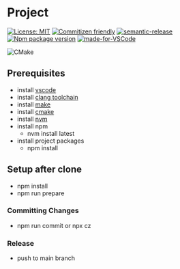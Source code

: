 
# Project

[![License: MIT](https://img.shields.io/badge/License-MIT-yellow.svg)](https://opensource.org/licenses/MIT) [![Commitizen friendly](https://img.shields.io/badge/commitizen-friendly-brightgreen.svg)](http://commitizen.github.io/cz-cli/) [![semantic-release](https://img.shields.io/badge/%20%20%F0%9F%93%A6%F0%9F%9A%80-semantic--release-e10079.svg)](https://github.com/semantic-release/semantic-release)
[![Npm package version](https://badgen.net/npm/v/express)](https://npmjs.com/package/express)
[![made-for-VSCode](https://img.shields.io/badge/Made%20for-VSCode-1f425f.svg)](https://code.visualstudio.com/)

![CMake](https://img.shields.io/badge/CMake-064F8C?style=for-the-badge&logo=cmake&logoColor=white)

## Prerequisites

- install [vscode](https://code.visualstudio.com/download)
- install [clang toolchain](https://github.com/llvm/llvm-project/releases/tag/llvmorg-16.0.4)
- install [make](https://gnuwin32.sourceforge.net/packages/make.htm)
- install [cmake](https://cmake.org/download/)
- install [nvm](https://github.com/coreybutler/nvm-windows/releases)
- install npm
  - nvm install latest
- install project packages
  - npm install

## Setup after clone

- npm install
- npm run prepare

### Committing Changes

- npm run commit or npx cz

### Release

- push to main branch
